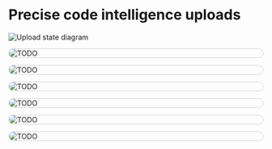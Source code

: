 # Precise code intelligence uploads

<style>
img.screenshot {
  display: block;
  margin: 1em auto;
  max-width: 600px;
  margin-bottom: 0.5em;
  border: 1px solid lightgrey;
  border-radius: 10px;
}
</style>

![Upload state diagram](./diagrams/upload-states.svg)

<img src="https://storage.googleapis.com/sourcegraph-assets/docs/images/code-intelligence/sg-3.34/uploads/src-lsif-upload.gif" class="screenshot" alt="TODO">
<img src="https://storage.googleapis.com/sourcegraph-assets/docs/images/code-intelligence/sg-3.34/uploads/processing.png" class="screenshot" alt="TODO">
<img src="https://storage.googleapis.com/sourcegraph-assets/docs/images/code-intelligence/sg-3.34/uploads/completed.png" class="screenshot" alt="TODO">
<img src="https://storage.googleapis.com/sourcegraph-assets/docs/images/code-intelligence/sg-3.34/uploads/list.png" class="screenshot" alt="TODO">
<img src="https://storage.googleapis.com/sourcegraph-assets/docs/images/code-intelligence/sg-3.34/uploads/list-states.png" class="screenshot" alt="TODO">
<img src="https://storage.googleapis.com/sourcegraph-assets/docs/images/code-intelligence/sg-3.34/uploads/list-stale-commit-graph.png" class="screenshot" alt="TODO">
